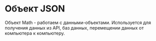 # Объект JSON
Объект Math - работаем с данными-объектами. Используется для получения данных из API, баз данных, перемещении данных от компьютера к компьютеру.

